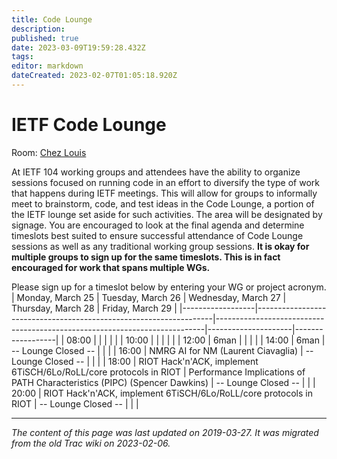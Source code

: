 ```yaml
---
title: Code Lounge
description: 
published: true
date: 2023-03-09T19:59:28.432Z
tags: 
editor: markdown
dateCreated: 2023-02-07T01:05:18.920Z
---
```


# IETF Code Lounge
Room: [Chez Louis](https://datatracker.ietf.org/meeting/104/floor-plan?room=chez-louis)

At IETF 104 working groups and attendees have the ability to organize sessions focused on running code in an effort to diversify the type of work that happens during IETF meetings. This will allow for groups to informally meet to brainstorm, code, and test ideas in the Code Lounge, a portion of the IETF lounge set aside for such activities. The area will be designated by signage.
You are encouraged to look at the final agenda and determine timeslots best suited to ensure successful attendance of Code Lounge sessions as well as any traditional working group sessions. **It is okay for multiple groups to sign up for the same timeslots. This is in fact encouraged for work that spans multiple WGs.**

Please sign up for a timeslot below by entering your WG or project acronym.
| Monday, March 25 | Tuesday, March 26                                                 | Wednesday, March 27                                                       | Thursday, March 28  | Friday, March 29 |
|------------------|-------------------------------------------------------------------|---------------------------------------------------------------------------|---------------------|------------------|
| 08:00            |                                                                   |                                                                           |                     |                  |
| 10:00            |                                                                   |                                                                           |                     |                  |
| 12:00            | 6man                                                              |                                                                           |                     |                  |
| 14:00            | 6man                                                              | -- Lounge Closed --                                                       |                     |                  |
| 16:00            | NMRG AI for NM (Laurent Ciavaglia)                                | -- Lounge Closed --                                                       |                     |                  |
| 18:00            | RIOT Hack'n'ACK, implement 6TiSCH/6Lo/RoLL/core protocols in RIOT | Performance Implications of PATH Characteristics (PIPC) (Spencer Dawkins) | -- Lounge Closed -- |                  |
| 20:00            | RIOT Hack'n'ACK, implement 6TiSCH/6Lo/RoLL/core protocols in RIOT | -- Lounge Closed --                                                       |                     |                  |
&nbsp;
&nbsp;
&nbsp;

---

*The content of this page was last updated on 2019-03-27. It was migrated from the old Trac wiki on 2023-02-06.*